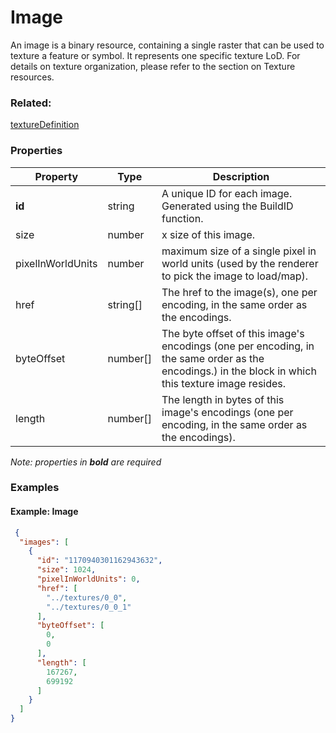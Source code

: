 # Image

An image is a binary resource, containing a single raster that can be used to texture a feature or symbol. It represents one specific texture LoD. For details on texture organization, please refer to the section on Texture resources.

### Related:

[textureDefinition](textureDefinition.md)
### Properties

| Property | Type | Description |
| --- | --- | --- |
| **id** | string | A unique ID for each image. Generated using the BuildID function. |
| size | number | x size of this image. |
| pixelInWorldUnits | number | maximum size of a single pixel in world units (used by the renderer to pick the image to load/map). |
| href | string[] | The href to the image(s), one per encoding, in the same order as the encodings. |
| byteOffset | number[] | The byte offset of this image's encodings (one per encoding, in the same order as the encodings.) in the block in which this texture image resides. |
| length | number[] | The length in bytes of this image's encodings (one per encoding, in the same order as the encodings). |

*Note: properties in **bold** are required*

### Examples 

#### Example: Image 

```json
 {
  "images": [
    {
      "id": "1170940301162943632",
      "size": 1024,
      "pixelInWorldUnits": 0,
      "href": [
        "../textures/0_0",
        "../textures/0_0_1"
      ],
      "byteOffset": [
        0,
        0
      ],
      "length": [
        167267,
        699192
      ]
    }
  ]
} 
```

